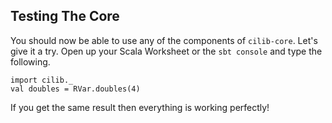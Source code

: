 ## Testing The Core

You should now be able to use any of the components of `cilib-core`.
Let's give it a try. Open up your Scala Worksheet or the `sbt console` and type the following. 

```tut:book
import cilib._
val doubles = RVar.doubles(4)
```

If you get the same result then everything is working perfectly!
